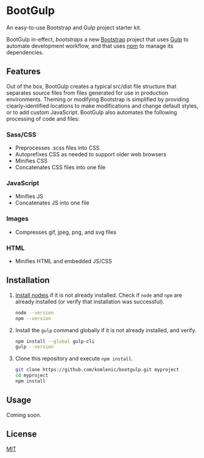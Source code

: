 # BootGulp

An easy-to-use Bootstrap and Gulp project starter kit.

BootGulp in-effect, *bootstraps* a new [Bootstrap](https://getbootstrap.com/)
project that uses [Gulp](https://gulpjs.com/) to automate development workflow,
and that uses [npm](https://www.npmjs.com/) to manage its dependencies.

## Features

Out of the box, BootGulp creates a typical src/dist file structure that
separates source files from files generated for use in production environments.
Theming or modifying Bootstrap is simplified by providing clearly-identified
locations to make modifications and change default styles, or to add custom
JavaScript. BootGulp also automates the following processing of code and files:

### Sass/CSS

* Preprocesses .scss files into CSS
* Autoprefixes CSS as needed to support older web browsers
* Minifies CSS
* Concatenates CSS files into one file

### JavaScript

* Minifies JS
* Concatenates JS into one file

### Images

* Compresses gif, jpeg, png, and svg files

### HTML

* Minifies HTML and embedded JS/CSS

## Installation

1. [Install nodejs](https://nodejs.org/en/download/) if it is not already
   installed. Check if `node` and `npm` are already installed (or verify that
   installation was successful).

      ```bash
      node --version
      npm --version
      ```

2. Install the `gulp` command globally if it is not already installed, and
   verify.

      ```bash
      npm install --global gulp-cli
      gulp --version
      ```

3. Clone this repository and execute `npm install`.

      ```bash
      git clone https://github.com/komlenic/bootgulp.git myproject
      cd myproject
      npm install
      ```

## Usage

Coming soon.

## License

[MIT](./LICENSE.txt)